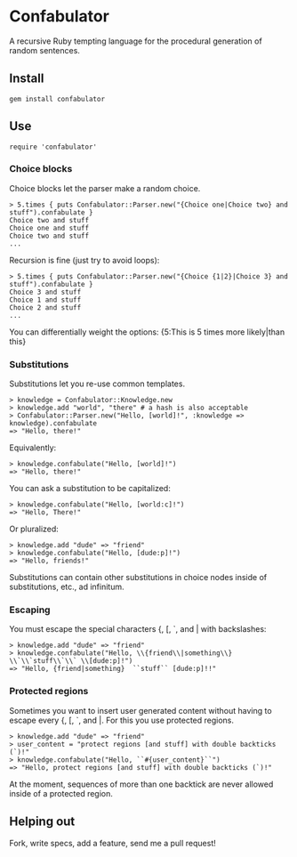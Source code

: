 # Confabulator

A recursive Ruby tempting language for the procedural generation of random sentences.

## Install

    gem install confabulator

## Use

    require 'confabulator'

### Choice blocks

Choice blocks let the parser make a random choice.

    > 5.times { puts Confabulator::Parser.new("{Choice one|Choice two} and stuff").confabulate }
    Choice two and stuff
    Choice one and stuff
    Choice two and stuff
    ...

Recursion is fine (just try to avoid loops):

    > 5.times { puts Confabulator::Parser.new("{Choice {1|2}|Choice 3} and stuff").confabulate }
    Choice 3 and stuff
    Choice 1 and stuff
    Choice 2 and stuff
    ...

You can differentially weight the options: {5:This is 5 times more likely|than this}

### Substitutions

Substitutions let you re-use common templates.

    > knowledge = Confabulator::Knowledge.new
    > knowledge.add "world", "there" # a hash is also acceptable
    > Confabulator::Parser.new("Hello, [world]!", :knowledge => knowledge).confabulate
    => "Hello, there!"

Equivalently:

    > knowledge.confabulate("Hello, [world]!")
    => "Hello, there!"

You can ask a substitution to be capitalized:

    > knowledge.confabulate("Hello, [world:c]!")
    => "Hello, There!"

Or pluralized:

    > knowledge.add "dude" => "friend"
    > knowledge.confabulate("Hello, [dude:p]!")
    => "Hello, friends!"
		
Substitutions can contain other substitutions in choice nodes inside of substitutions, etc., ad infinitum.

### Escaping

You must escape the special characters {, [, `, and | with backslashes:

    > knowledge.add "dude" => "friend"
    > knowledge.confabulate("Hello, \\{friend\\|something\\} \\`\\`stuff\\`\\` \\[dude:p]!")
    => "Hello, {friend|something}  ``stuff`` [dude:p]!!"

### Protected regions

Sometimes you want to insert user generated content without having to escape every {, [, `, and |.  For this you use protected regions.

    > knowledge.add "dude" => "friend"
    > user_content = "protect regions [and stuff] with double backticks (`)!"
    > knowledge.confabulate("Hello, ``#{user_content}``")
    => "Hello, protect regions [and stuff] with double backticks (`)!"

At the moment, sequences of more than one backtick are never allowed inside of a protected region.

## Helping out

Fork, write specs, add a feature, send me a pull request!
